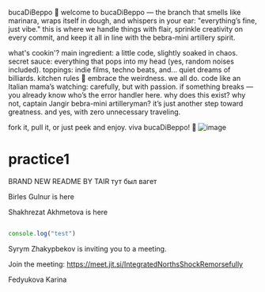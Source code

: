 
bucaDiBeppo 🍝
welcome to bucaDiBeppo — the branch that smells like marinara, wraps itself in dough, and whispers in your ear: "everything’s fine, just vibe." this is where we handle things with flair, sprinkle creativity on every commit, and keep it all in line with the bebra-mini artillery spirit.

what's cookin'?
main ingredient: a little code, slightly soaked in chaos.
secret sauce: everything that pops into my head (yes, random noises included).
toppings: indie films, techno beats, and... quiet dreams of billiards.
kitchen rules 🍕
embrace the weirdness. we all do.
code like an Italian mama’s watching: carefully, but with passion.
if something breaks — you already know who’s the error handler here.
why does this exist?
why not, captain Jangir bebra-mini artilleryman? it’s just another step toward greatness. and yes, with zero unnecessary traveling.

fork it, pull it, or just peek and enjoy. viva bucaDiBeppo! 🍷
![image](https://github.com/user-attachments/assets/5a675153-059c-49f0-bcef-abb8a188d77b)

# practice1

BRAND NEW README BY TAIR
тут был вагет

Birles Gulnur is here

Shakhrezat Akhmetova is here

```js

console.log("test")


```




Syrym Zhakypbekov is inviting you to a meeting.

Join the meeting:
https://meet.jit.si/IntegratedNorthsShockRemorsefully


Fedyukova Karina

